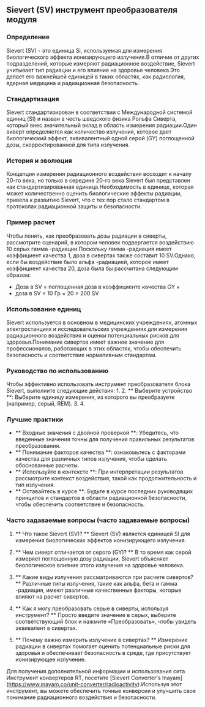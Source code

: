 ## Sievert (SV) инструмент преобразователя модуля

### Определение
Sievert (SV) - это единица Si, используемая для измерения биологического эффекта ионизирующего излучения.В отличие от других подразделений, которые измеряют радиационное воздействие, Sievert учитывает тип радиации и его влияние на здоровье человека.Это делает его важнейшей единицей в таких областях, как радиология, ядерная медицина и радиационная безопасность.

### Стандартизация
Sievert стандартизирован в соответствии с Международной системой единиц (SI) и назван в честь шведского физика Рольфа Сиверта, который внес значительный вклад в область измерения радиации.Один виверт определяется как количество излучения, которое дает биологический эффект, эквивалентный одной серой (GY) поглощенной дозы, скорректированной для типа излучения.

### История и эволюция
Концепция измерения радиационного воздействия восходит к началу 20-го века, но только в середине 20-го века Sievert был представлен как стандартизированная единица.Необходимость в единице, которая может количественно оценить биологические эффекты радиации, привела к развитию Sievert, что с тех пор стало стандартом в протоколах радиационной защиты и безопасности.

### Пример расчет
Чтобы понять, как преобразовать дозы радиации в сиверты, рассмотрите сценарий, в котором человек подвергается воздействию 10 серых гамма -радиации.Поскольку гамма -радиация имеет коэффициент качества 1, доза в сивертах также составит 10 SV.Однако, если бы воздействие было альфа -радиацией, которое имеет коэффициент качества 20, доза была бы рассчитана следующим образом:
- Доза в SV = поглощенная доза в коэффициенте качества GY ×
- доза в SV = 10 Гр × 20 = 200 SV

### Использование единиц
Sievert используется в основном в медицинских учреждениях, атомных электростанциях и исследовательских учреждениях для измерения радиационного воздействия и оценки потенциальных рисков для здоровья.Понимание сивертов имеет важное значение для профессионалов, работающих в этих областях, чтобы обеспечить безопасность и соответствие нормативным стандартам.

### Руководство по использованию
Чтобы эффективно использовать инструмент преобразователя блока Sievert, выполните следующие действия:
1.
2. ** Выберите устройство **: Выберите единицу измерения, из которого вы преобразуете (например, серый, REM).
3.
4.

### Лучшие практики
- ** Входные значения с двойной проверкой **: Убедитесь, что введенные значения точны для получения правильных результатов преобразования.
- ** Понимание факторов качества **: ознакомьтесь с факторами качества для различных типов излучения, чтобы сделать обоснованные расчеты.
- ** Используйте в контексте **: При интерпретации результатов рассмотрите контекст воздействия, такой как продолжительность и тип излучения.
- ** Оставайтесь в курсе **: Будьте в курсе последних руководящих принципов и стандартов в области радиационной безопасности, чтобы обеспечить соответствие и безопасность.

### Часто задаваемые вопросы (часто задаваемые вопросы)

1. ** Что такое Sievert (SV)? **
Sievert (SV) является единицей SI для измерения биологических эффектов ионизирующего излучения.

2. ** Чем сиверт отличается от серого (GY)? **
В то время как серой измеряет поглощенную дозу радиации, Sievert объясняет биологическое влияние этого излучения на здоровье человека.

3. ** Какие виды излучения рассматриваются при расчете сивертов? **
Различные типы излучения, такие как альфа, бета и гамма -радиация, имеют различные качественные факторы, которые влияют на расчет сивертов.

4. ** Как я могу преобразовать серые в сиверты, используя инструмент? **
Просто введите значение в серых, выберите соответствующий блок и нажмите «Преобразовать», чтобы увидеть эквивалент в сивертах.

5. ** Почему важно измерить излучение в сивертах? **
Измерение радиации в сивертах помогает оценить потенциальные риски для здоровья и обеспечивает безопасность в среде, где присутствует ионизирующее излучение.

Для получения дополнительной информации и использования сита Инструмент конвертеров RT, посетите [Sievert Converter's Inayam] (https://www.inayam.co/unit-converter/radioactivity).Используя этот инструмент, вы можете обеспечить точные конверсии и улучшить свое понимание радиационного воздействия и безопасности.